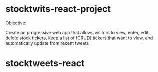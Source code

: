 # stocktwits-react-project
Objective: 

Create an progressive web app that allows visitors to view, enter, edit, delete stock tickers, keep a list of (CRUD) tickers that want to view, and automatically update from recent tweets

# stocktweets-react
